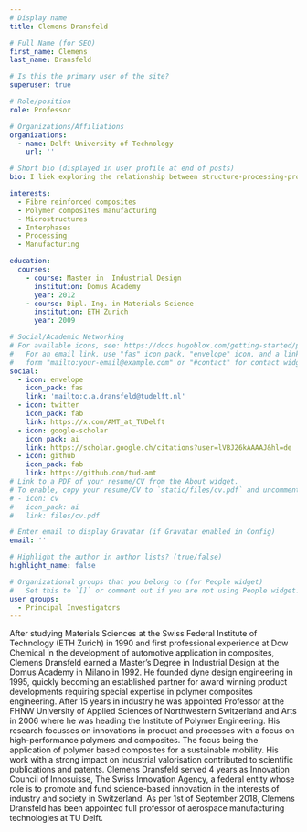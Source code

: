 ```yaml
---
# Display name
title: Clemens Dransfeld

# Full Name (for SEO)
first_name: Clemens
last_name: Dransfeld

# Is this the primary user of the site?
superuser: true

# Role/position
role: Professor

# Organizations/Affiliations
organizations:
  - name: Delft University of Technology
    url: ''

# Short bio (displayed in user profile at end of posts)
bio: I liek exploring the relationship between structure-processing-property relationship of architected materials.

interests:
  - Fibre reinforced composites
  - Polymer composites manufacturing
  - Microstructures
  - Interphases
  - Processing
  - Manufacturing

education:
  courses:
    - course: Master in  Industrial Design
      institution: Domus Academy
      year: 2012
    - course: Dipl. Ing. in Materials Science
      institution: ETH Zurich
      year: 2009

# Social/Academic Networking
# For available icons, see: https://docs.hugoblox.com/getting-started/page-builder/#icons
#   For an email link, use "fas" icon pack, "envelope" icon, and a link in the
#   form "mailto:your-email@example.com" or "#contact" for contact widget.
social:
  - icon: envelope
    icon_pack: fas
    link: 'mailto:c.a.dransfeld@tudelft.nl'
  - icon: twitter
    icon_pack: fab
    link: https://x.com/AMT_at_TUDelft
  - icon: google-scholar
    icon_pack: ai
    link: https://scholar.google.ch/citations?user=lVBJ26kAAAAJ&hl=de
  - icon: github
    icon_pack: fab
    link: https://github.com/tud-amt
# Link to a PDF of your resume/CV from the About widget.
# To enable, copy your resume/CV to `static/files/cv.pdf` and uncomment the lines below.
# - icon: cv
#   icon_pack: ai
#   link: files/cv.pdf

# Enter email to display Gravatar (if Gravatar enabled in Config)
email: ''

# Highlight the author in author lists? (true/false)
highlight_name: false

# Organizational groups that you belong to (for People widget)
#   Set this to `[]` or comment out if you are not using People widget.
user_groups:
  - Principal Investigators
---
```


After studying Materials Sciences at the Swiss Federal Institute of Technology (ETH Zurich) in 1990 and first professional experience at Dow Chemical in the development of automotive application in composites, Clemens Dransfeld earned a Master’s Degree in Industrial Design at the Domus Academy in Milano in 1992. He founded dyne design engineering in 1995, quickly becoming an established partner for award winning product developments requiring special expertise in polymer composites engineering. After 15 years in industry he was appointed Professor at the FHNW University of Applied Sciences of Northwestern Switzerland and Arts in 2006 where he was heading the Institute of Polymer Engineering. His research focusses on innovations in product and processes with a focus on high-performance polymers and composites. The focus being the application of polymer based composites for a sustainable mobility. His work with a strong impact on industrial valorisation contributed to scientific publications and patents. Clemens Dransfeld served 4 years as  Innovation Council of Innosuisse, The Swiss Innovation Agency, a federal entity whose role is to promote and fund science-based innovation in the interests of industry and society in Switzerland. As per 1st of September 2018, Clemens Dransfeld has been appointed full professor of aerospace manufacturing technologies at TU Delft.
